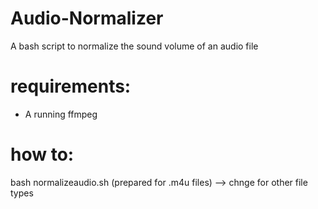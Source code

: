 # Audio-Normalizer
A bash script to normalize the sound volume of an audio file

# requirements:

* A running ffmpeg


# how to:

bash normalizeaudio.sh   (prepared for .m4u files) --> chnge for other file types
